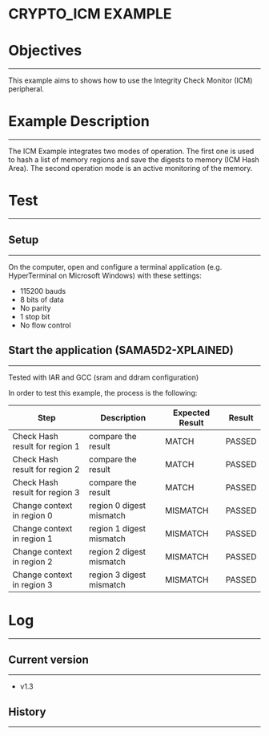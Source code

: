 CRYPTO_ICM EXAMPLE
============

# Objectives
------------
This example aims to shows how to use the Integrity Check Monitor (ICM)
peripheral.

# Example Description
---------------------
The ICM Example integrates two modes of operation. The first one is used to
hash a list of memory regions and save the digests to memory (ICM Hash Area).
The second operation mode is an active monitoring of the memory.

# Test
------

## Setup
--------
On the computer, open and configure a terminal application
(e.g. HyperTerminal on Microsoft Windows) with these settings:
 - 115200 bauds
 - 8 bits of data
 - No parity
 - 1 stop bit
 - No flow control

## Start the application (SAMA5D2-XPLAINED)
--------

Tested with IAR and GCC (sram and ddram configuration)

In order to test this example, the process is the following:

Step | Description | Expected Result | Result
-----|-------------|-----------------|-------
Check Hash result for region 1 | compare the result | MATCH | PASSED
Check Hash result for region 2 | compare the result | MATCH | PASSED
Check Hash result for region 3 | compare the result | MATCH | PASSED
Change context in region 0 | region 0 digest mismatch | MISMATCH | PASSED
Change context in region 1 | region 1 digest mismatch | MISMATCH | PASSED
Change context in region 2 | region 2 digest mismatch | MISMATCH | PASSED
Change context in region 3 | region 3 digest mismatch | MISMATCH | PASSED

# Log
------

## Current version
--------
 - v1.3

## History
--------
